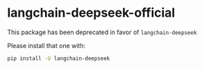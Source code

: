 # langchain-deepseek-official

This package has been deprecated in favor of `langchain-deepseek`

Please install that one with:

```bash
pip install -U langchain-deepseek
```
